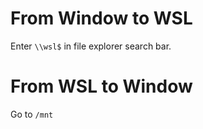 # From Window to WSL
Enter `\\wsl$` in file explorer search bar.

# From WSL to Window
Go to `/mnt`
